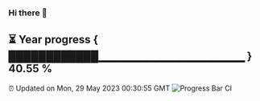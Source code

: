 ### Hi there 👋
⏳ Year progress { ████████████▁▁▁▁▁▁▁▁▁▁▁▁▁▁▁▁▁▁ } 40.55 %
---
⏰ Updated on Mon, 29 May 2023 00:30:55 GMT
![Progress Bar CI](https://github.com/Moyi321/Moyi321/workflows/Progress%20Bar%20CI/badge.svg)
